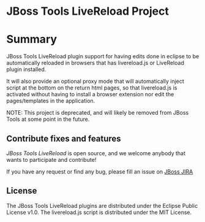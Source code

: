 # JBoss Tools LiveReload Project

# Summary

JBoss Tools LiveReload plugin support for having edits done
in eclipse to be automatically reloaded in browsers that has
livereload.js or LiveReload plugin installed.

It will also provide an optional proxy mode that will automatically inject
script at the bottom on the return html pages, so that livereload.js
is activated without having to install a browser extension nor
edit the pages/templates in the application.

NOTE: This project is deprecated, and will likely be removed from JBoss Tools at some point in the future.

## Contribute fixes and features

_JBoss Tools LiveReload_ is open source, and we welcome anybody that wants to
participate and contribute!

If you have any request or find any bug, please fill an issue on [JBoss JIRA](https://issues.jboss.org/browse/JBIDE/component/12317361)

## License

The JBoss Tools LiveReload plugins are distributed under the Eclipse Public License v1.0.
The livereload.js script is distributed under the MIT License.
